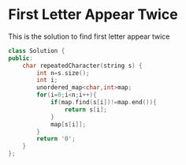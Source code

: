 # First Letter Appear Twice

This is the solution to find first letter appear twice

```cpp
class Solution {
public:
    char repeatedCharacter(string s) {
        int n=s.size();
        int i;
        unordered_map<char,int>map;
        for(i=0;i<n;i++){
            if(map.find(s[i])!=map.end()){
                return s[i];
            }
            map[s[i]];
        }
        return '0';
    }
};
```